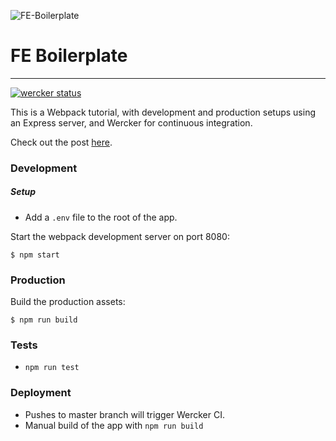 ![FE-Boilerplate](/../screenshots/public/pe_webpack.jpg?raw=true "FE-Boilerplate")
# FE Boilerplate
---
[![wercker status](https://app.wercker.com/status/75c55bca9af5d8657f2925758a4d3517/s/master "wercker status")](https://app.wercker.com/project/byKey/75c55bca9af5d8657f2925758a4d3517)

This is a Webpack tutorial, with development and production setups using an Express server, and Wercker for continuous integration.

Check out the post [here](https://medium.com/product-engineering).

### Development
##### Setup
* Add a `.env` file to the root of the app.

Start the webpack development server on port 8080:
```
$ npm start
```

### Production
Build the production assets:
```
$ npm run build
```

### Tests
* `npm run test`

### Deployment
* Pushes to master branch will trigger Wercker CI.
* Manual build of the app with `npm run build`
